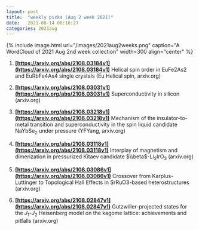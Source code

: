 ```yaml
---
layout: post
title:  "weekly picks (Aug 2 week 2021)"
date:   2021-08-14 00:16:27
categories: 2021aug
---
```


{% include image.html url="/images/2021aug2weeks.png" caption="A WordCloud of 2021 Aug 2nd week collection" width=300 align="center" %}

1. **[https://arxiv.org/abs/2108.03184v1](https://arxiv.org/abs/2108.03184v1)** Helical spin order in EuFe2As2 and EuRbFe4As4 single crystals (Eu Helical spin, arxiv.org)

1. **[https://arxiv.org/abs/2108.03031v1](https://arxiv.org/abs/2108.03031v1)** Superconductivity in silicon (arxiv.org)

1. **[https://arxiv.org/abs/2108.03218v1](https://arxiv.org/abs/2108.03218v1)** Mechanism of the insulator-to-metal transition and superconductivity in the spin liquid candidate NaYbSe$_2$ under pressure (YFYang, arxiv.org)

1. **[https://arxiv.org/abs/2108.03118v1](https://arxiv.org/abs/2108.03118v1)** Interplay of magnetism and dimerization in pressurized Kitaev candidate $\\beta$-Li$_2$IrO$_3$ (arxiv.org)

1. **[https://arxiv.org/abs/2108.03086v1](https://arxiv.org/abs/2108.03086v1)** Crossover from Karplus-Luttinger to Topological Hall Effects in SrRuO3-based heterostructures (arxiv.org)

1. **[https://arxiv.org/abs/2108.02847v1](https://arxiv.org/abs/2108.02847v1)** Gutzwiller-projected states for the $J_1$-$J_2$ Heisenberg model on the kagome lattice: achievements and pitfalls (arxiv.org)
